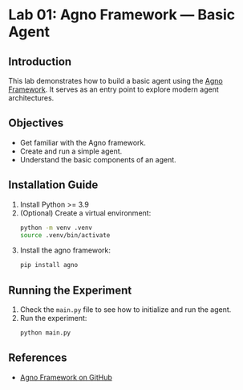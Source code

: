 # Lab 01: Agno Framework — Basic Agent

## Introduction
This lab demonstrates how to build a basic agent using the [Agno Framework](https://github.com/agnodice/agno). It serves as an entry point to explore modern agent architectures.

## Objectives
- Get familiar with the Agno framework.
- Create and run a simple agent.
- Understand the basic components of an agent.

## Installation Guide
1. Install Python >= 3.9
2. (Optional) Create a virtual environment:
   ```bash
   python -m venv .venv
   source .venv/bin/activate
   ```
3. Install the agno framework:
   ```bash
   pip install agno
   ```

## Running the Experiment
1. Check the `main.py` file to see how to initialize and run the agent.
2. Run the experiment:
   ```bash
   python main.py
   ```

## References
- [Agno Framework on GitHub](https://github.com/agnodice/agno) 
